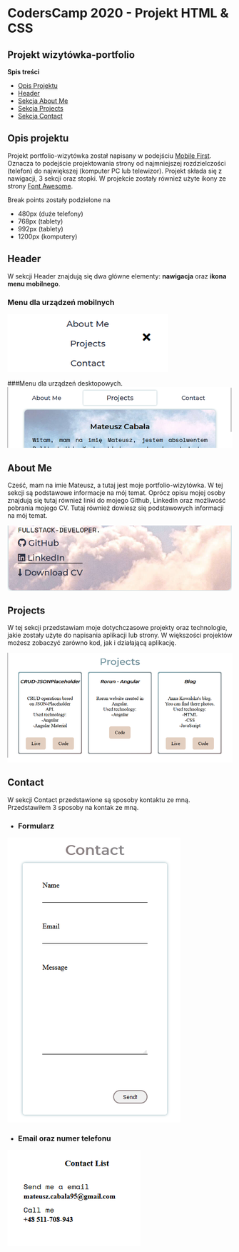 # CodersCamp 2020 - Projekt HTML & CSS
**Projekt wizytówka-portfolio** 
---
**Spis treści**
- [Opis Projektu](#opis-projektu)
- [Header](#header)
- [Sekcja About Me](#about-me)
- [Sekcja Projects](#projects)
- [Sekcja Contact](#contact)

## Opis projektu
Projekt portfolio-wizytówka został napisany w podejściu [Mobile First](https://solv.pl/mobile-first-dlaczego-warto-tym-wiedziec/). Oznacza to podejście projektowania strony od najmniejszej rozdzielczości (telefon) do największej (komputer PC lub telewizor). Projekt składa się z nawigacji, 3 sekcji oraz stopki. W projekcie zostały również użyte ikony ze strony [Font Awesome](https://fontawesome.com/).

Break points zostały podzielone na 
- 480px (duże telefony)
- 768px (tablety)
- 992px (tablety)
- 1200px (komputery)

## Header
W sekcji Header znajdują się dwa główne elementy: **nawigacja** oraz **ikona menu mobilnego**.  
### Menu dla urządzeń mobilnych
![Menu for mobile devices](.github/images/mobile-menu-navigation.png)

###Menu dla urządzeń desktopowych.
![Menu fof desktop devices](./.github/images/desktop_menu_navigation.png)


## About Me 
Cześć, mam na imie Mateusz, a tutaj jest moje portfolio-wizytówka.
 W tej sekcji są podstawowe informacje na mój temat. Oprócz opisu mojej osoby znajdują się tutaj również linki do mojego Github, LinkedIn oraz możliwość pobrania mojego CV. Tutaj również dowiesz się podstawowych informacji na mój temat.
 
 ![Way how  to contact with me](./.github/images/About_me_features.png)
 
 ## Projects
 
 W tej sekcji przedstawiam moje dotychczasowe projekty oraz technologie, jakie zostały użyte do napisania aplikacji lub strony. W większości projektów możesz zobaczyć zarówno kod, jak i działającą aplikację. 
 
 
 ![Project's card layout](./.github/images/Projects.png)
 
 ## Contact
 W sekcji Contact przedstawione są sposoby kontaktu ze mną. Przedstawiłem 3 sposoby na kontak ze mną. 
 
 - ### Formularz
 ![Form to contact with me](.github/images/contact_form.png)
 
 - ### Email oraz numer telefonu 
 
 ![Email and phone number](./.github/images/contact-list.png)
